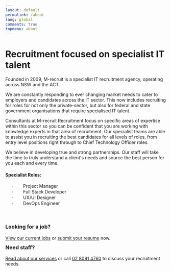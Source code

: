 ```yaml
---
layout: default
permalink: /about
lang: global
comments: true
topmenu: about
---
```

<div class="mainheading">
    <h1 class="sitetitle"></h1>
</div>
<div class="container">         
    <div class="dynamic-content-holder editable">
    	<h1>Recruitment focused on specialist IT talent</h1>
    	<p style="margin: 0px; line-height: normal;"><span style="font-size: 16px;"><span lang="EN" style="margin: 0px;"><font face="sans-serif"></font></span></span>
    	</p>
    	<p>Founded in 2009, M-recruit is a specialist IT recruitment agency, operating across NSW and the ACT.</p>
    	<p>We are constantly responding to ever changing market needs to cater to employers and candidates across the IT sector. This now includes recruiting for roles for not only the private-sector, but also for federal and state government organisations that require specialised IT talent.</p>
    	<p>Consultants at M-recruit Recruitment focus on specific areas of expertise within this sector so you can be confident that you are working with knowledge experts in that area of recruitment. Our specialist teams are able to assist you in recruiting the best candidates for all levels of roles, from entry level positions right through to Chief Technology Officer roles.&nbsp;</p>
    	<p>We believe in developing true and strong partnerships. Our staff will take the time to truly understand a client's needs and source the best person for you each and every time.</p>
    	<p style="margin: 0px; line-height: normal;"><span style="font-size: 16px;"><span lang="EN" style="margin: 0px;"><font face="sans-serif"></font></span></span><span style="font-size: 16px;"><span lang="EN" style="margin: 0px;"><font face="sans-serif"></font></span></span>
    	</p>
    	<div class="row">
    		<div class="col-md-6">
    			<h4>Specialist Roles:</h4>
                <p style="margin: 0px 0px 0px 33px; text-indent: -18pt;"><span><span lang="EN" style="margin: 0px; font-family: Symbol;"><span style="margin: 0px;">&nbsp;&nbsp; &middot;<span style="margin: 0px; line-height: normal; font-family: &quot;Times New Roman&quot;; font-style: normal; font-variant: normal; font-weight: normal; font-size-adjust: none; font-stretch: normal;">&nbsp; &nbsp; &nbsp; &nbsp;&nbsp; </span></span>
                </span><span>Project Manager</span></span>
                </p>
                <p style="margin: 0px 0px 0px 33px; text-indent: -18pt;"><span><span lang="EN" style="margin: 0px; font-family: Symbol;"><span style="margin: 0px;">&nbsp;&nbsp; &middot;<span style="margin: 0px; line-height: normal; font-family: &quot;Times New Roman&quot;; font-style: normal; font-variant: normal; font-weight: normal; font-size-adjust: none; font-stretch: normal;">&nbsp; &nbsp; &nbsp; &nbsp;&nbsp; </span></span>
                </span><span>Full Stack Developer</span></span>
                </p>
                <p style="margin: 0px 0px 0px 33px; text-indent: -18pt;"><span><span lang="EN" style="margin: 0px; font-family: Symbol;"><span style="margin: 0px;">&nbsp;&nbsp; &middot;<span style="margin: 0px; line-height: normal; font-family: &quot;Times New Roman&quot;; font-style: normal; font-variant: normal; font-weight: normal; font-size-adjust: none; font-stretch: normal;">&nbsp; &nbsp; &nbsp; &nbsp;&nbsp; </span></span>
                </span><span>UX/UI Designer</span></span>
                </p>
                <p style="margin: 0px 0px 0px 33px; text-indent: -18pt;"><span><span lang="EN" style="margin: 0px; font-family: Symbol;"><span style="margin: 0px;">&nbsp;&nbsp; &middot;<span style="margin: 0px; line-height: normal; font-family: &quot;Times New Roman&quot;; font-style: normal; font-variant: normal; font-weight: normal; font-size-adjust: none; font-stretch: normal;">&nbsp; &nbsp; &nbsp; &nbsp;&nbsp; </span></span>
                </span><span>DevOps Engineer</span></span>
                </p>
                <p>&nbsp;</p>
    		</div>
    	</div>
    	<div class="row tabel-content">
    		<div class="col-md-6 col-sm-6 col-xs-12 tabel-area" style="height: 42px;">
    			<h3>Looking for a job?</h3>
    			<p><span style="font-size: 14px;"><a title="View our current jobs" href="/job-search">View our current jobs</a> or <a title="submit your resume" href="/submit-resume">submit your resume</a> now.</span></p>
    		</div>
    		<div class="col-md-6 col-sm-6 col-xs-12 tabel-area" style="height: 44px;">
    			<h3>Need staff?</h3>
    			<p><span style="font-size: 14px;"><a title="Our Services" href="/services">Read about our services</a> or call <a title="Call Us" href="/contact">02 8091 4760</a> to discuss your recruitment needs.</span></p>
    		</div>
    	</div>
    </div>
</div>
